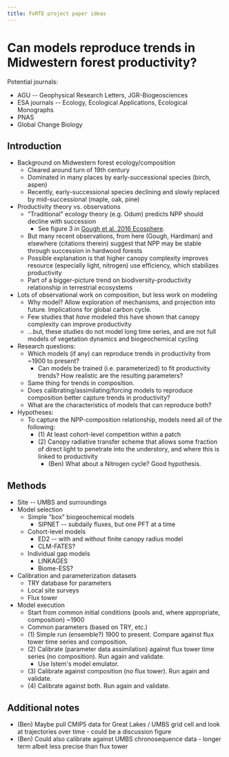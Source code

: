 ```yaml
---
title: FoRTE project paper ideas
---
```


# Can models reproduce trends in Midwestern forest productivity?

Potential journals:

- AGU -- Geophysical Research Letters, JGR-Biogeosciences
- ESA journals -- Ecology, Ecological Applications, Ecological Monographs
- PNAS
- Global Change Biology

## Introduction

- Background on Midwestern forest ecology/composition
  - Cleared around turn of 19th century
  - Dominated in many places by early-successional species (birch, aspen)
  - Recently, early-successional species declining and slowly replaced by mid-successional (maple, oak, pine)
- Productivity theory vs. observations
  - "Traditional" ecology theory (e.g. Odum) predicts NPP should decline with succession
    - See figure 3 in [Gough et al. 2016 Ecosphere](https://esajournals.onlinelibrary.wiley.com/doi/abs/10.1002/ecs2.1375).
  - But many recent observations, from here (Gough, Hardiman) and elsewhere (citations therein) suggest that NPP may be stable through succession in hardwood forests
  - Possible explanation is that higher canopy complexity improves resource (especially light, nitrogen) use efficiency, which stabilizes productivity
  - Part of a bigger-picture trend on biodiversity-productivity relationship in terrestrial ecosystems
- Lots of observational work on composition, but less work on modeling
  - Why model? Allow exploration of mechanisms, and projection into future. Implications for global carbon cycle.
  - Few studies that _have_ modeled this have shown that canopy complexity can improve productivity 
  - ...but, these studies do not model long time series, and are not full models of vegetation dynamics and biogeochemical cycling
- Research questions:
  - Which models (if any) can reproduce trends in productivity from ~1900 to present?
    - Can models be trained (i.e. parameterized) to fit productivity trends? How realistic are the resulting parameters?
  - Same thing for trends in composition.
  - Does calibrating/assimilating/forcing models to reproduce composition better capture trends in productivity?
  - What are the characteristics of models that can reproduce both?
- Hypotheses:
  - To capture the NPP-composition relationship, models need all of the following:
    - (1) At least cohort-level competition within a patch
    - (2) Canopy radiative transfer scheme that allows some fraction of direct light to penetrate into the understory, and where this is linked to productivity
      - (Ben) What about a Nitrogen cycle? Good hypothesis.

## Methods

- Site -- UMBS and surroundings
- Model selection
  - Simple "box" biogeochemical models
    - SIPNET -- subdaily fluxes, but one PFT at a time
  - Cohort-level models
    - ED2 -- with and without finite canopy radius model
	- CLM-FATES?
  - Individual gap models
    - LINKAGES
    - Biome-ESS?
- Calibration and parameterization datasets
  - TRY database for parameters
  - Local site surveys
  - Flux tower
- Model execution
  - Start from common initial conditions (pools and, where appropriate, composition) ~1900
  - Common parameters (based on TRY, etc.)
  - (1) Simple run (ensemble?) 1900 to present. Compare against flux tower time series and composition.
  - (2) Calibrate (parameter data assimilation) against flux tower time series (no composition). Run again and validate.
    - Use Istem's model emulator.
  - (3) Calibrate against composition (no flux tower). Run again and validate.
  - (4) Calibrate against both. Run again and validate.
  
## Additional notes

- (Ben) Maybe pull CMIP5 data for Great Lakes / UMBS grid cell and look at trajectories over time - could be a discussion figure
- (Ben) Could also calibrate against UMBS chronosequence data - longer term albeit less precise than flux tower
